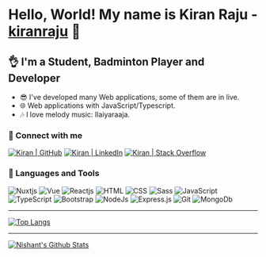 # Hello, World! My name is Kiran Raju - [kiranraju][github] 👋

## 👌 I'm a Student, Badminton Player and Developer

- 😎 I've developed many Web applications, some of them are in live.
- 🌐 Web applications with JavaScript/Typescript.
- 🎶 I love melody music: Ilaiyaraaja.

### 🤝 Connect with me

[![Kiran | GitHub](https://img.shields.io/badge/GitHub-100000?style=for-the-badge&logo=github&logoColor=white)][github]
[![Kiran | LinkedIn](https://img.shields.io/badge/LinkedIn-0077B5?style=for-the-badge&logo=linkedin&logoColor=white)][linkedin]
[![Kiran | Stack Overflow](https://img.shields.io/badge/Stack_Overflow-FE7A16?style=for-the-badge&logo=stack-overflow&logoColor=white)][stackoverflow]

### 🧠 Languages and Tools
![Nuxtjs](https://img.shields.io/badge/Nuxt-002E3B?style=for-the-badge&logo=nuxtdotjs&logoColor=#00DC82)
![Vue](https://img.shields.io/badge/Vue.js-35495E?style=for-the-badge&logo=vue.js&logoColor=4FC08D)
![Reactjs](https://img.shields.io/badge/reactjs%20-%23323330.svg?&style=for-the-badge&logo=reactjs&logoColor=%23F7DF1E)
![HTML](https://img.shields.io/badge/html5%20-%23E34F26.svg?&style=for-the-badge&logo=html5&logoColor=white)
![CSS](https://img.shields.io/badge/css3%20-%231572B6.svg?&style=for-the-badge&logo=css3&logoColor=white)
![Sass](https://img.shields.io/badge/SASS%20-hotpink.svg?&style=for-the-badge&logo=SASS&logoColor=white)
![JavaScript](https://img.shields.io/badge/javascript%20-%23323330.svg?&style=for-the-badge&logo=javascript&logoColor=%23F7DF1E)
![TypeScript](https://img.shields.io/badge/typescript-%23007ACC.svg?&style=for-the-badge&logo=typescript&logoColor=white)
![Bootstrap](https://img.shields.io/badge/bootstrap%20-%23563D7C.svg?&style=for-the-badge&logo=bootstrap&logoColor=white)
![NodeJs](https://img.shields.io/badge/node.js%20-%2343853D.svg?&style=for-the-badge&logo=node.js&logoColor=white)
![Express.js](https://img.shields.io/badge/express.js-%23404d59.svg?style=for-the-badge&logo=express&logoColor=%2361DAFB)
![Git](https://img.shields.io/badge/git%20-%23F05033.svg?&style=for-the-badge&logo=git&logoColor=white)
![MongoDb](https://img.shields.io/badge/MongoDB-%234ea94b.svg?&style=for-the-badge&logo=mongodb&logoColor=white)

---

[![Top Langs](https://github-readme-stats.vercel.app/api/top-langs/?username=rajukiran&show_icons=true&hide_border=true&theme=midnight-purple)][github]

---

[![Nishant's Github Stats](https://github-readme-stats.vercel.app/api?username=rajukiran&show_icons=true&hide_border=true&count_private=true&theme=midnight-purple)][github]

[github]: https://github.com/rajukiran
[linkedin]: https://www.linkedin.com/in/kiran-raju-jakka-851b9b30/
[stackoverflow]: https://stackoverflow.com/users/5838619/jaccs
